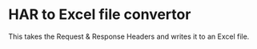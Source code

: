 HAR to Excel file convertor
============

This takes the Request & Response Headers and writes it to an Excel file.
